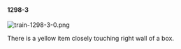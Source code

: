 #### 1298-3
![train-1298-3-0.png](https://github.com/lil-lab/nlvr/raw/master/nlvr/train/images/49/train-1298-3-0.png "train-1298-3-0.png")

There is a yellow item closely touching right wall of a box.